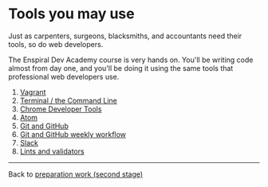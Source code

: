 # Tools you may use

Just as carpenters, surgeons, blacksmiths, and accountants need their tools, so do web developers.

The Enspiral Dev Academy course is very hands on. You'll be writing code almost from day one, and you'll be doing it using the same tools that professional web developers use.

1. [Vagrant](./vagrant/)
2. [Terminal / the Command Line](./terminal/)
3. [Chrome Developer Tools](./chrome-dev-tools/)
4. [Atom](./atom/)
5. [Git and GitHub](./git-and-github/)
6. [Git and GitHub weekly workflow](./git-and-github/using-github-during-phase-0.md)
7. [Slack](./slack)
9. [Lints and validators](./lints-and-validators)

------

Back to [preparation work (second stage)](second-readme.md)
